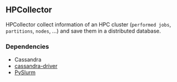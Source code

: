 ## HPCollector
HPCollector collect information of an HPC cluster (`performed jobs`, `partitions`, `nodes`, ...) and save them in a distributed database.

### Dependencies
* Cassandra
* [cassandra-driver](https://pypi.org/project/cassandra-driver/)
* [PySlurm](https://github.com/PySlurm/pyslurm)
